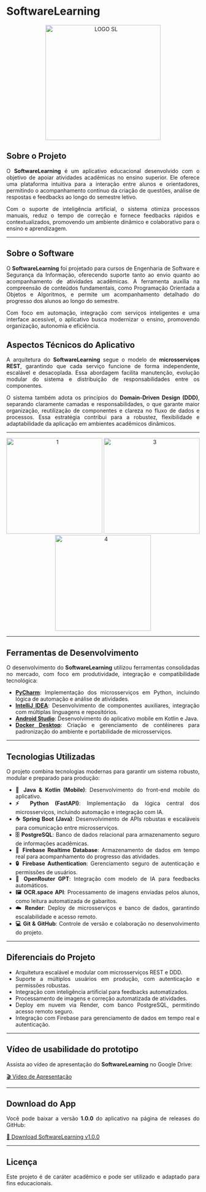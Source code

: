 # SoftwareLearning

<p align="center">
  <img width="300" alt="LOGO SL" src="https://github.com/user-attachments/assets/6ad5c1f5-8bb2-4529-bda1-244591753878" />
</p>

## Sobre o Projeto

<div align="justify">
  
O **SoftwareLearning** é um aplicativo educacional desenvolvido com o objetivo de apoiar atividades acadêmicas no ensino superior. Ele oferece uma plataforma intuitiva para a interação entre alunos e orientadores, permitindo o acompanhamento contínuo da criação de questões, análise de respostas e feedbacks ao longo do semestre letivo.

Com o suporte de inteligência artificial, o sistema otimiza processos manuais, reduz o tempo de correção e fornece feedbacks rápidos e contextualizados, promovendo um ambiente dinâmico e colaborativo para o ensino e aprendizagem.

<div>
  
---

## Sobre o Software

<div align="justify">
  
O **SoftwareLearning** foi projetado para cursos de Engenharia de Software e Segurança da Informação, oferecendo suporte tanto ao envio quanto ao acompanhamento de atividades acadêmicas. A ferramenta auxilia na compreensão de conteúdos fundamentais, como Programação Orientada a Objetos e Algoritmos, e permite um acompanhamento detalhado do progresso dos alunos ao longo do semestre.

Com foco em automação, integração com serviços inteligentes e uma interface acessível, o aplicativo busca modernizar o ensino, promovendo organização, autonomia e eficiência.

<div>

## Aspectos Técnicos do Aplicativo

<div align="justify">
  
A arquitetura do **SoftwareLearning** segue o modelo de **microsserviços REST**, garantindo que cada serviço funcione de forma independente, escalável e desacoplada. Essa abordagem facilita manutenção, evolução modular do sistema e distribuição de responsabilidades entre os componentes.

O sistema também adota os princípios do **Domain-Driven Design (DDD)**, separando claramente camadas e responsabilidades, o que garante maior organização, reutilização de componentes e clareza no fluxo de dados e processos. Essa estratégia contribui para a robustez, flexibilidade e adaptabilidade da aplicação em ambientes acadêmicos dinâmicos.

<div>
  
---

<p align="center">
  <img src="https://github.com/user-attachments/assets/cbbd5d67-4cc9-4b00-845c-597651aa60a4" width="250" alt="1"/>
  <img src="https://github.com/user-attachments/assets/a52ec4f4-cc50-4cd7-b7a8-60fb2e2f46cd" width="250" alt="3"/>
  <img src="https://github.com/user-attachments/assets/2b83d308-0738-4747-a92b-f58fd94ef074" width="250" alt="4"/>
</p>

---

## Ferramentas de Desenvolvimento

O desenvolvimento do **SoftwareLearning** utilizou ferramentas consolidadas no mercado, com foco em produtividade, integração e compatibilidade tecnológica:

- **[PyCharm](https://www.jetbrains.com/pycharm/)**: Implementação dos microsserviços em Python, incluindo lógica de automação e análise de atividades.  
- **[IntelliJ IDEA](https://www.jetbrains.com/idea/)**: Desenvolvimento de componentes auxiliares, integração com múltiplas linguagens e repositórios.  
- **[Android Studio](https://developer.android.com/studio)**: Desenvolvimento do aplicativo mobile em Kotlin e Java.  
- **[Docker Desktop](https://www.docker.com/products/docker-desktop/)**: Criação e gerenciamento de contêineres para padronização do ambiente e portabilidade de microsserviços.  

---

## Tecnologias Utilizadas

O projeto combina tecnologias modernas para garantir um sistema robusto, modular e preparado para produção:

- **📱 Java & Kotlin (Mobile)**: Desenvolvimento do front-end mobile do aplicativo.  
- **⚡ Python (FastAPI)**: Implementação da lógica central dos microsserviços, incluindo automação e integração com IA.  
- **☕ Spring Boot (Java)**: Desenvolvimento de APIs robustas e escaláveis para comunicação entre microsserviços.  
- **🗄 PostgreSQL**: Banco de dados relacional para armazenamento seguro de informações acadêmicas.  
- **🔄 Firebase Realtime Database**: Armazenamento de dados em tempo real para acompanhamento do progresso das atividades.  
- **🔒 Firebase Authentication**: Gerenciamento seguro de autenticação e permissões de usuários.  
- **🤖 OpenRouter GPT**: Integração com modelo de IA para feedbacks automáticos.  
- **🖼 OCR.space API**: Processamento de imagens enviadas pelos alunos, como leitura automatizada de gabaritos.  
- **☁️ Render**: Deploy de microsserviços e banco de dados, garantindo escalabilidade e acesso remoto.  
- **💻 Git & GitHub**: Controle de versão e colaboração no desenvolvimento do projeto.  

---

## Diferenciais do Projeto

- Arquitetura escalável e modular com microsserviços REST e DDD.  
- Suporte a múltiplos usuários em produção, com autenticação e permissões robustas.  
- Integração com inteligência artificial para feedbacks automatizados.  
- Processamento de imagens e correção automatizada de atividades.  
- Deploy em nuvem via Render, com banco PostgreSQL, permitindo acesso remoto seguro.  
- Integração com Firebase para gerenciamento de dados em tempo real e autenticação.

---

## Vídeo de usabilidade do prototipo

Assista ao vídeo de apresentação do **SoftwareLearning** no Google Drive:

[🎬 Vídeo de Apresentação](https://drive.google.com/file/d/1fkCPS3hMSwyqcx8ow864Uojjy3c7uN7x/view?usp=sharing)


---

## Download do App

Você pode baixar a versão **1.0.0** do aplicativo na página de releases do GitHub:

[🔗 Download SoftwareLearning v1.0.0](https://github.com/rodrigorrd-dev/software-learning/releases/tag/v1.0.0)

---

## Licença

Este projeto é de caráter acadêmico e pode ser utilizado e adaptado para fins educacionais.
